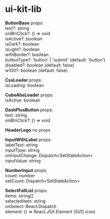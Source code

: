 # ui-kit-lib

**ButtonBase** props:  
text?: string  
onBtnClick?: () => void  
isActive?: boolean  
isDark?: boolean  
isLight?: boolean  
withBorder?: boolean  
buttonType?: 'button' | 'submit' (default: 'button')  
disabled?: boolean (default: false)  
w100?: boolean (default: false)

**CssLoader** props:  
isLoading: boolean

**CubeAbsLoader** props:  
isActive: boolean

**DashPlusButton** props:  
text: string  
onBtnClick?: () => void

**HeaderLogo** no props

**InputWithLabel** props:  
labelText: string  
inputType: string  
onInputChange: Dispatch<SetStateAction<string>>  
inputValue: string

**NumberInput** props:  
count: number  
setCount: Dispatch<SetStateAction<number>>

**SelectFallList** props:  
items: string[]  
selectedItem: string  
onSelect: React.Dispatch<string>  
element: () => React.JSX.Element (SVG icon)
